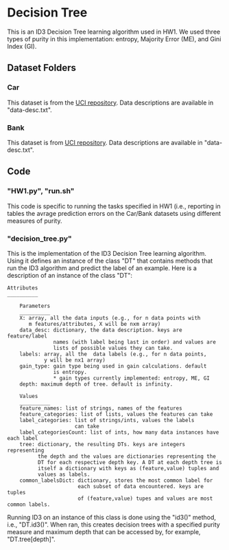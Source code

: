 # Decision Tree
This is an ID3 Decision Tree learning algorithm used in HW1. We used three types of purity in this implementation: entropy, Majority Error (ME), and Gini Index (GI). 
## Dataset Folders
### Car
This dataset is from the [UCI repository](https://archive.ics.uci.edu/ml/datasets/car+evaluation). Data descriptions are available in "data-desc.txt". 
### Bank
This dataset is from [UCI repository](https://archive.ics.uci.edu/ml/datasets/Bank+Marketing). Data descriptions are available in "data-desc.txt". 
## Code
### "HW1.py", "run.sh"
This code is specific to running the tasks specified in HW1 (i.e., reporting in tables the avrage prediction errors on the Car/Bank datasets using different measures of purity. 
### "decision_tree.py"
This is the implementation of the ID3 Decision Tree learning algorithm. Using it defines an instance of the class "DT" that contains methods that run the ID3 algorithm and predict the label of an example. Here is a description of an instance of the class "DT": 
   

    Attributes
    __________
    
        Parameters
        __________
        X: array, all the data inputs (e.g., for n data points with
           m features/attributes, X will be nxm array)
        data_desc: dictionary, the data description. keys are feature/label 
                   names (with label being last in order) and values are 
                   lists of possible values they can take.
        labels: array, all the  data labels (e.g., for n data points, 
                y will be nx1 array)
        gain_type: gain type being used in gain calculations. default 
                   is entropy. 
                   * gain types currently implemented: entropy, ME, GI
        depth: maximum depth of tree. default is infinity. 
        
        Values
        __________
        feature_names: list of strings, names of the features 
        feature_categories: list of lists, values the features can take
        label_categories: list of strings/ints, values the labels 
                          can take
        label_categoriesCount: list of ints, how many data instances have                                  each label
        tree: dictionary, the resulting DTs. keys are integers representing 
              the depth and the values are dictionaries representing the 
              DT for each respective depth key. A DT at each depth tree is 
              itself a dictionary with keys as (feature,value) tuples and 
              values as labels. 
        common_labelsDict: dictionary, stores the most common label for 
                           each subset of data encountered. keys are tuples 
                           of (feature,value) tupes and values are most                                common labels. 

Running ID3 on an instance of this class is done using the "id3()" method, i.e., "DT.id3()". When ran, this creates decision trees with a specified purity measure and maximum depth that can be accessed by, for example, "DT.tree[depth]".  

